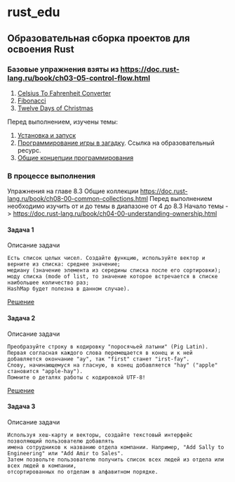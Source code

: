 # rust_edu

## Образовательная сборка проектов для освоения Rust

### Базовые упражнения взяты из https://doc.rust-lang.ru/book/ch03-05-control-flow.html

1. [Celsius To Fahrenheit Converter](./c_to_f_converter)
2. [Fibonacci](./fibonacci)
3. [Twelve Days of Christmas](./cristmas_song)

Перед выполнением, изучены темы:

1. [Установка и запуск](https://doc.rust-lang.ru/book/ch01-00-getting-started.html)
2. [Программирование игры в загадку](https://doc.rust-lang.ru/book/ch02-00-guessing-game-tutorial.html). Ссылка на
   образовательный ресурс.
3. [Общие концепции программирования](https://doc.rust-lang.ru/book/ch03-00-common-programming-concepts.html)

### В процессе выполнения

Упражнения на главе 8.3 Общие коллекции https://doc.rust-lang.ru/book/ch08-00-common-collections.html
Перед выполнением необходимо изучить от и до темы в диапазоне от 4 до 8.3
Начало темы -> https://doc.rust-lang.ru/book/ch04-00-understanding-ownership.html

#### Задача 1

Описание задачи

```text
Есть список целых чисел. Создайте функцию, используйте вектор и верните из списка: среднее значение; 
медиану (значение элемента из середины списка после его сортировки); 
моду списка (mode of list, то значение которое встречается в списке наибольшее количество раз;
HashMap будет полезна в данном случае).
```

[Решение](https://github.com/LevKochin/rust_edu/tree/processing/mean_median_mode)

#### Задача 2

Описание задачи

```text
Преобразуйте строку в кодировку "поросячьей латыни" (Pig Latin).
Первая согласная каждого слова перемещается в конец и к ней добавляется окончание "ay", так "first" станет "irst-fay". 
Слову, начинающемуся на гласную, в конец добавляется "hay" ("apple" становится "apple-hay"). 
Помните о деталях работы с кодировкой UTF-8!
```

[Решение](https://github.com/LevKochin/rust_edu/tree/processing/pig_latin)

#### Задача 3

Описание задачи

```text
Используя хеш-карту и векторы, создайте текстовый интерфейс позволяющий пользователю добавлять 
имена сотрудников к названию отдела компании. Например, "Add Sally to Engineering" или "Add Amir to Sales".
Затем позвольте пользователю получить список всех людей из отдела или всех людей в компании, 
отсортированных по отделам в алфавитном порядке.
```
